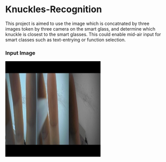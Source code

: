 # Knuckles-Recognition
This project is aimed to use the image which is concatnated by three images token by three camera on the smart glass, and determine which knuckle is closest to the smart glasses. This could enable mid-air input for smart classes such as text-entrying or function selection.

### Input Image
![image](imgs/input.png)  <br>

